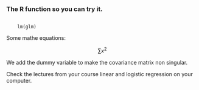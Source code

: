 <script src="https://cdnjs.cloudflare.com/ajax/libs/mathjax/2.7.0/MathJax.js?config=TeX-AMS-MML_HTMLorMML" type="text/javascript"></script>


### The R function so you can try it.

<code class="r">
    lm(glm)
</code>


Some mathe equations:

$$\sum{x^2}$$


We add the dummy variable to make the covariance matrix non singular.

Check the lectures from your course linear and logistic regression on your computer.
